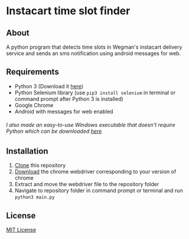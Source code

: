 # Instacart time slot finder
## About
A python program that detects time slots in Wegman's instacart delivery service and sends an sms notification using android messages for web.

## Requirements
* Python 3 (Download it [here](https://www.python.org/downloads/))
* Python Selenium library (use `pip3 install selenium` in terminal or command prompt after Python 3 is installed)
* Google Chrome
* Android with messages for web enabled
###### I also made an easy-to-use Windows executable that doesn't require Python which can be downloaded [here](https://drive.google.com/uc?export=download&id=1pEclUi3if_fCQnKE_u5LzVHWK1t-etRM)

## Installation
1. [Clone](https://github.com/rk012/Instacart-time-slot-finder/archive/master.zip) this repository
1. [Download](https://chromedriver.chromium.org/downloads) the chrome webdriver corresponding to your version of chrome
1. Extract and move the webdriver file to the repository folder
1. Navigate to repository folder in command prompt or terminal and run `python3 main.py`

## License
[MIT License](https://github.com/rk012/Instacart-time-slot-finder/blob/master/LICENSE)
